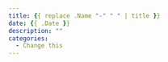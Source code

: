 ```yaml
---
title: {{ replace .Name "-" " " | title }}
date: {{ .Date }}
description: ""
categories:
  - Change this
---
```

